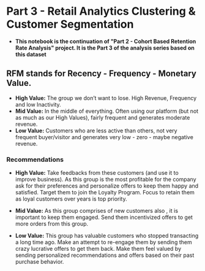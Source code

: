 # Part 3 - Retail Analytics Clustering & Customer Segmentation

* **This notebook is the continuation of "Part 2 - Cohort Based Retention Rate Analysis" project. It is the Part 3 of the analysis series based on this dataset**

## RFM stands for Recency - Frequency - Monetary Value.
* **High Value:** The group we don’t want to lose. High Revenue, Frequency and low Inactivity.
* **Mid Value:** In the middle of everything. Often using our platform (but not as much as our High Values), fairly frequent and generates moderate revenue.
* **Low Value:** Customers who are less active than others, not very frequent buyer/visitor and generates very low - zero - maybe negative revenue.

### Recommendations 
* **High Value:** Take feedbacks from these customers (and use it to improve business). As this group is the most profitable for the company ask for their preferences and personalize offers to keep them happy and satisfied. Target them to join the Loyalty Program. Focus to retain them as loyal customers over years is top priority.

* **Mid Value:** As this group comprises of new customers also , it is important to keep them engaged. Send them incentivized offers to get more orders from this group.

* **Low Value:** This group has valuable customers who stopped transacting a long time ago. Make an attempt to re-engage them by sending them crazy lucrative offers to get them back. Make them feel valued by sending personalized recommendations and offers based on their past purchase behavior.
 
